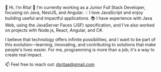 👋 Hi, I’m Rita!
🌱 I’m currently working as a Junior Full Stack Developer, focusing on Java, NestJS, and Angular.
💡 I love JavaScript and enjoy building useful and impactful applications.
📚 I have experience with Java Web, using the JavaServer Faces (JSF) specification, and I’ve also worked on projects with Node.js, React, Angular, and C#.

I believe that technology offers infinite possibilities, and I want to be part of this evolution—learning, innovating, and contributing to solutions that make people's lives easier. For me, programming is more than a job; it's a way to create real impact.

📫 Feel free to reach out: dsritaa@gmail.com
